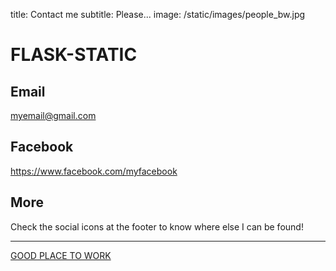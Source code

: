 title: Contact me
subtitle: Please...
image: /static/images/people_bw.jpg


# FLASK-STATIC

## Email
<a href="mailto:myemail@gmail.com" target="_blank">myemail@gmail.com</a>

## Facebook
<a href="https://www.facebook.com/myfacebook" target="_blank">https://www.facebook.com/myfacebook</a>

## More
Check the social icons at the footer to know where else I can be found!

---


<!-- Button -->

<div class="center isolated">
    <a class="button" href="{{url_for('static', filename='images/lake3_branding.jpg')}}" target="_blank">GOOD PLACE TO WORK</a>
</div>
